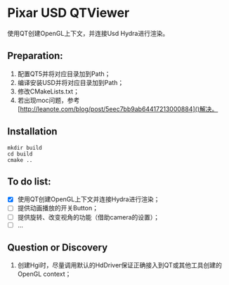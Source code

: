 # Pixar USD QTViewer

使用QT创建OpenGL上下文，并连接Usd Hydra进行渲染。

## Preparation:

1. 配置QT5并将对应目录加到Path；
2. 编译安装USD并将对应目录加到Path；
3. 修改CMakeLists.txt；
4. 若出现moc问题，参考[http://leanote.com/blog/post/5eec7bb9ab64417213000884]()解决。

## Installation

```
mkdir build
cd build
cmake ..
```

## To do list:

* [X] 使用QT创建OpenGL上下文并连接Hydra进行渲染；
* [ ] 提供动画播放的开关Button；
* [ ] 提供旋转、改变视角的功能（借助camera的设置）；
* [ ] ...

## Question or Discovery

1. 创建Hgi时，尽量调用默认的HdDriver保证正确接入到QT或其他工具创建的OpenGL context；
